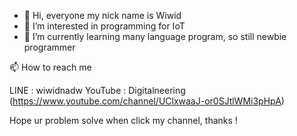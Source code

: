 - 👋 Hi, everyone my nick name is Wiwid
- 👀 I’m interested in programming for IoT
- 🌱 I’m currently learning many language program, so still newbie programmer

📫 How to reach me 

LINE : wiwidnadw 
YouTube : Digitalneering (https://www.youtube.com/channel/UClxwaaJ-or0SJtlWMi3pHpA)

Hope ur problem solve when click my channel, thanks !
